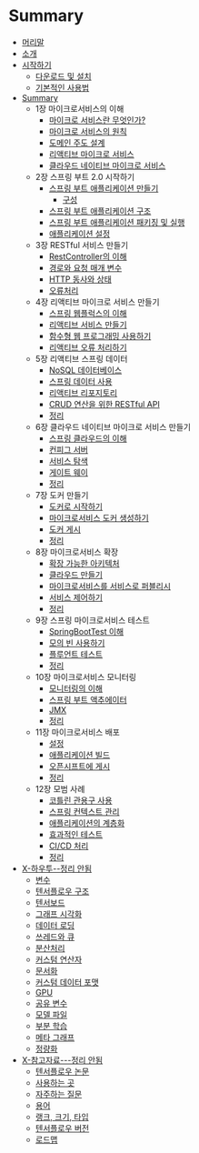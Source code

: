 # Summary

* [머리말](README.md)
* [소개](hands-on-microservices-with-kotlin/g3doc/index.md)
* [시작하기](hands-on-microservices-with-kotlin/g3doc/get_started/index.md)
    * [다운로드 및 설치](hands-on-microservices-with-kotlin/g3doc/get_started/os_setup.md)
    * [기본적인 사용법](hands-on-microservices-with-kotlin/g3doc/get_started/basic_usage.md)
* [Summary](g3doc/tutorials/index.md)
    * 1장 마이크로서비스의 이해
        * [마이크로 서비스란 무엇인가?](hands-on-microservices-with-kotlin/g3doc/tutorials/mnist/beginners/index.md)
        * [마이크로 서비스의 원칙](hands-on-microservices-with-kotlin/g3doc/tutorials/mnist/pros/index.md)
        * [도메인 주도 설계](g3doc/tutorials/mnist/tf/index.md)
        * [리액티브 마이크로 서비스](g3doc/tutorials/mnist/download/index.md)
        * [클라우드 네이티브 마이크로 서비스](g3doc/tutorials/mnist/download/index.md)
    * 2장 스프링 부트 2.0 시작하기
        * [스프링 부트 애플리케이션 만들기](g3doc/tutorials/tflearn/index.md)
          * [구성](hands-on-microservices-with-kotlin/kotlin/summary/ch02/configuration.md)
        * [스프링 부트 애플리케이션 구조](g3doc/tutorials/linear/overview.md)
        * [스프링 부트 애플리케이션 패키징 및 실행](g3doc/tutorials/wide/index.md)
        * [애플리케이션 설정](g3doc/tutorials/wide_and_deep/index.md)
    * 3장 RESTful 서비스 만들기
        * [RestController의 이해](g3doc/tutorials/tfserve/index.md)
        * [경로와 요청 매개 변수](g3doc/tutorials/tfserve/index.md)
        * [HTTP 동사와 상태](g3doc/tutorials/tfserve/index.md)
        * [오류처리](g3doc/tutorials/tfserve/index.md)
    * 4장 리액티브 마이크로 서비스 만들기
        * [스프링 웹플럭스의 이해](g3doc/tutorials/deep_cnn/index.md)
        * [리액티브 서비스 만들기](g3doc/tutorials/image_recognition/index.md)
        * [함수형 웹 프로그래밍 사용하기](g3doc/tutorials/image_recognition/index.md)
        * [리액티브 오류 처리하기](g3doc/tutorials/image_recognition/index.md)
    * 5장 리액티브 스프링 데이터
        * [NoSQL 데이터베이스](g3doc/tutorials/word2vec/index.md)
        * [스프링 데이터 사용](g3doc/tutorials/recurrent/index.md)
        * [리액티브 리포지토리](g3doc/tutorials/seq2seq/index.md)
        * [CRUD 연산을 위한 RESTful API](g3doc/tutorials/syntaxnet/index.md)
        * [정리](g3doc/tutorials/syntaxnet/index.md)
    * 6장 클라우드 네이티브 마이크로 서비스 만들기
        * [스프링 클라우드의 이해](g3doc/tutorials/mandelbrot/index.md)
        * [컨피그 서버](g3doc/tutorials/pdes/index.md)
        * [서비스 탐색](g3doc/tutorials/pdes/index.md)
        * [게이트 웨이](g3doc/tutorials/pdes/index.md)
        * [정리](g3doc/tutorials/pdes/index.md)
    * 7장 도커 만들기
    	* [도커로 시작하기](g3doc/tutorials/pdes/index.md)
    	* [마이크로서비스 도커 생성하기](g3doc/tutorials/pdes/index.md)
    	* [도커 게시](g3doc/tutorials/pdes/index.md)
    	* [정리](g3doc/tutorials/pdes/index.md)
    * 8장 마이크로서비스 확장
    	* [확장 가능한 아키텍처](g3doc/tutorials/pdes/index.md)
    	* [클라우드 만들기](g3doc/tutorials/pdes/index.md)
    	* [마이크로서비스를 서비스로 퍼블리시](g3doc/tutorials/pdes/index.md)
    	* [서비스 제어하기](g3doc/tutorials/pdes/index.md)
    	* [정리](g3doc/tutorials/pdes/index.md)
    * 9장 스프링 마이크로서비스 테스트
    	* [SpringBootTest 이해](g3doc/tutorials/pdes/index.md)
    	* [모의 빈 사용하기](g3doc/tutorials/pdes/index.md)
    	* [플루언트 테스트](g3doc/tutorials/pdes/index.md)
    	* [정리](g3doc/tutorials/pdes/index.md)
    * 10장 마이크로서비스 모니터링
    	* [모니터링의 이해](g3doc/tutorials/pdes/index.md)
    	* [스프링 부트 액추에이터](g3doc/tutorials/pdes/index.md)
    	* [JMX](g3doc/tutorials/pdes/index.md)
    	* [정리](g3doc/tutorials/pdes/index.md)
    * 11장 마이크로서비스 배포
    	* [설정](g3doc/tutorials/pdes/index.md)
    	* [애플리케이션 빌드](g3doc/tutorials/pdes/index.md)
    	* [오픈시프트에 게시](g3doc/tutorials/pdes/index.md)
    	* [정리](g3doc/tutorials/pdes/index.md)
    * 12장 모범 사례
    	* [코틀린 관용구 사용](g3doc/tutorials/pdes/index.md)
    	* [스프링 컨텍스트 관리](g3doc/tutorials/pdes/index.md)
    	* [애플리케이션의 계층화](g3doc/tutorials/pdes/index.md)
    	* [효과적인 테스트](g3doc/tutorials/pdes/index.md)
    	* [CI/CD 처리](g3doc/tutorials/pdes/index.md)
    	* [정리](g3doc/tutorials/pdes/index.md)
* [X-하우투--정리 안됨](g3doc/how_tos/index.md)
    * [변수](g3doc/how_tos/variables/index.md)
    * [텐서플로우 구조](g3doc/how_tos/../tutorials/mnist/tf/index.md)
    * [텐서보드](g3doc/how_tos/summaries_and_tensorboard/index.md)
    * [그래프 시각화](g3doc/how_tos/graph_viz/index.md)
    * [데이터 로딩](g3doc/how_tos/reading_data/index.md)
    * [쓰레드와 큐](g3doc/how_tos/threading_and_queues/index.md)
    * [분산처리](g3doc/how_tos/distributed/index.md)
    * [커스텀 연산자](g3doc/how_tos/adding_an_op/index.md)
    * [문서화](g3doc/how_tos/documentation/index.md)
    * [커스텀 데이터 포맷](g3doc/how_tos/new_data_formats/index.md)
    * [GPU](g3doc/how_tos/using_gpu/index.md)
    * [공유 변수](g3doc/how_tos/variable_scope/index.md)
    * [모델 파일](g3doc/how_tos/tool_developers/index.md)
    * [부분 학습](g3doc/how_tos/image_retraining/index.md)
    * [메타 그래프](g3doc/how_tos/meta_graph/index.md)
    * [정량화](g3doc/how_tos/quantization/index.md)
* [X-참고자료---정리 안됨](g3doc/resources/index.md)
    * [텐서플로우 논문](g3doc/resources/bib.md)
    * [사용하는 곳](g3doc/resources/uses.md)
    * [자주하는 질문](g3doc/resources/faq.md)
    * [용어](g3doc/resources/glossary.md)
    * [랭크, 크기, 타입](g3doc/resources/dims_types.md)
    * [텐서플로우 버전](g3doc/resources/versions.md)
    * [로드맵](g3doc/resources/roadmap.md)
